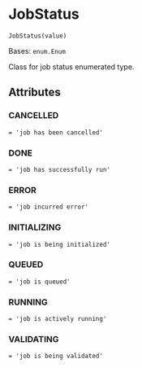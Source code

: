 # JobStatus

`JobStatus(value)`

Bases: `enum.Enum`

Class for job status enumerated type.

## Attributes

### CANCELLED

`= 'job has been cancelled'`

### DONE

`= 'job has successfully run'`

### ERROR

`= 'job incurred error'`

### INITIALIZING

`= 'job is being initialized'`

### QUEUED

`= 'job is queued'`

### RUNNING

`= 'job is actively running'`

### VALIDATING

`= 'job is being validated'`
